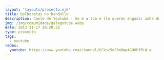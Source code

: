 ```yaml
---
layout: 'layouts/proxecto.njk'
title: Bolboretas no bandullo
description: Canle de Youtube - Se é a túa e lle queres engadir unha descrición e etiquetas, ponte en contacto con nós.
img: /img/comunidade/galegotube.webp
date: 2013-11-17 20:20:32
type: proxecto
tags:
  - youtube
redes:
  youtube: https://www.youtube.com/channel/UCknz5aS3nDmpAG90DfPLW_w
---
```


